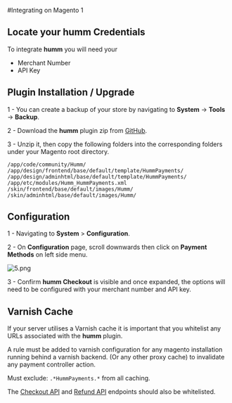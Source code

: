 
#Integrating on Magento 1

## Locate your **humm** Credentials

To integrate **humm** you will need your

* Merchant Number
* API Key

## Plugin Installation / Upgrade

1 - You can create a backup of your store by navigating to **System** -> **Tools** -> **Backup**.

2 - Download the **humm** plugin zip from [GitHub](https://github.com/shophumm/humm-magento1.x/archive/review.zip).

3 - Unzip it, then copy the following folders into the corresponding folders under your Magento root directory.

    /app/code/community/Humm/
	/app/design/frontend/base/default/template/HummPayments/
	/app/design/adminhtml/base/default/template/HummPayments/
	/app/etc/modules/Humm_HummPayments.xml
	/skin/frontend/base/default/images/Humm/
	/skin/adminhtml/base/default/images/Humm/

## Configuration

1 - Navigating to **System** > **Configuration**.

2 - On **Configuration** page, scroll downwards then click on **Payment Methods** on left side menu.

![5.png](/img/ecommerce/magento_1/5.png)

3 - Confirm  **humm Checkout** is visible and once expanded, the options will need to be configured with your merchant number and API key.

## Varnish Cache

If your server utilises a Varnish cache it is important that you whitelist any URLs associated with the **humm** plugin.

A rule must be added to varnish configuration for any magento installation running behind a varnish backend. (Or any other proxy cache) to invalidate any payment controller action.

Must exclude: `.*HummPayments.*` from all caching.


The [Checkout API](../../custom_integration/checkout_api/#humm-endpoints) and [Refund API](../../custom_integration/refund_api/) endpoints should also be whitelisted.
